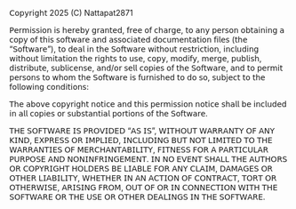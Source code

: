 𝖢𝗈𝗉𝗒𝗋𝗂𝗀𝗁𝗍 2025 (C) Nattapat2871

𝖯𝖾𝗋𝗆𝗂𝗌𝗌𝗂𝗈𝗇 𝗂𝗌 𝗁𝖾𝗋𝖾𝖻𝗒 𝗀𝗋𝖺𝗇𝗍𝖾𝖽, 𝖿𝗋𝖾𝖾 𝗈𝖿 𝖼𝗁𝖺𝗋𝗀𝖾, 𝗍𝗈 𝖺𝗇𝗒 𝗉𝖾𝗋𝗌𝗈𝗇 𝗈𝖻𝗍𝖺𝗂𝗇𝗂𝗇𝗀 𝖺 𝖼𝗈𝗉𝗒 𝗈𝖿 𝗍𝗁𝗂𝗌 𝗌𝗈𝖿𝗍𝗐𝖺𝗋𝖾 𝖺𝗇𝖽 𝖺𝗌𝗌𝗈𝖼𝗂𝖺𝗍𝖾𝖽 𝖽𝗈𝖼𝗎𝗆𝖾𝗇𝗍𝖺𝗍𝗂𝗈𝗇 𝖿𝗂𝗅𝖾𝗌 (𝗍𝗁𝖾 “𝖲𝗈𝖿𝗍𝗐𝖺𝗋𝖾”), 𝗍𝗈 𝖽𝖾𝖺𝗅 𝗂𝗇 𝗍𝗁𝖾 𝖲𝗈𝖿𝗍𝗐𝖺𝗋𝖾 𝗐𝗂𝗍𝗁𝗈𝗎𝗍 𝗋𝖾𝗌𝗍𝗋𝗂𝖼𝗍𝗂𝗈𝗇, 𝗂𝗇𝖼𝗅𝗎𝖽𝗂𝗇𝗀 𝗐𝗂𝗍𝗁𝗈𝗎𝗍 𝗅𝗂𝗆𝗂𝗍𝖺𝗍𝗂𝗈𝗇 𝗍𝗁𝖾 𝗋𝗂𝗀𝗁𝗍𝗌 𝗍𝗈 𝗎𝗌𝖾, 𝖼𝗈𝗉𝗒, 𝗆𝗈𝖽𝗂𝖿𝗒, 𝗆𝖾𝗋𝗀𝖾, 𝗉𝗎𝖻𝗅𝗂𝗌𝗁, 𝖽𝗂𝗌𝗍𝗋𝗂𝖻𝗎𝗍𝖾, 𝗌𝗎𝖻𝗅𝗂𝖼𝖾𝗇𝗌𝖾, 𝖺𝗇𝖽/𝗈𝗋 𝗌𝖾𝗅𝗅 𝖼𝗈𝗉𝗂𝖾𝗌 𝗈𝖿 𝗍𝗁𝖾 𝖲𝗈𝖿𝗍𝗐𝖺𝗋𝖾, 𝖺𝗇𝖽 𝗍𝗈 𝗉𝖾𝗋𝗆𝗂𝗍 𝗉𝖾𝗋𝗌𝗈𝗇𝗌 𝗍𝗈 𝗐𝗁𝗈𝗆 𝗍𝗁𝖾 𝖲𝗈𝖿𝗍𝗐𝖺𝗋𝖾 𝗂𝗌 𝖿𝗎𝗋𝗇𝗂𝗌𝗁𝖾𝖽 𝗍𝗈 𝖽𝗈 𝗌𝗈, 𝗌𝗎𝖻𝗃𝖾𝖼𝗍 𝗍𝗈 𝗍𝗁𝖾 𝖿𝗈𝗅𝗅𝗈𝗐𝗂𝗇𝗀 𝖼𝗈𝗇𝖽𝗂𝗍𝗂𝗈𝗇𝗌:

𝖳𝗁𝖾 𝖺𝖻𝗈𝗏𝖾 𝖼𝗈𝗉𝗒𝗋𝗂𝗀𝗁𝗍 𝗇𝗈𝗍𝗂𝖼𝖾 𝖺𝗇𝖽 𝗍𝗁𝗂𝗌 𝗉𝖾𝗋𝗆𝗂𝗌𝗌𝗂𝗈𝗇 𝗇𝗈𝗍𝗂𝖼𝖾 𝗌𝗁𝖺𝗅𝗅 𝖻𝖾 𝗂𝗇𝖼𝗅𝗎𝖽𝖾𝖽 𝗂𝗇 𝖺𝗅𝗅 𝖼𝗈𝗉𝗂𝖾𝗌 𝗈𝗋 𝗌𝗎𝖻𝗌𝗍𝖺𝗇𝗍𝗂𝖺𝗅 𝗉𝗈𝗋𝗍𝗂𝗈𝗇𝗌 𝗈𝖿 𝗍𝗁𝖾 𝖲𝗈𝖿𝗍𝗐𝖺𝗋𝖾.

𝖳𝖧𝖤 𝖲𝖮𝖥𝖳𝖶𝖠𝖱𝖤 𝖨𝖲 𝖯𝖱𝖮𝖵𝖨𝖣𝖤𝖣 “𝖠𝖲 𝖨𝖲”, 𝖶𝖨𝖳𝖧𝖮𝖴𝖳 𝖶𝖠𝖱𝖱𝖠𝖭𝖳𝖸 𝖮𝖥 𝖠𝖭𝖸 𝖪𝖨𝖭𝖣, 𝖤𝖷𝖯𝖱𝖤𝖲𝖲 𝖮𝖱 𝖨𝖬𝖯𝖫𝖨𝖤𝖣, 𝖨𝖭𝖢𝖫𝖴𝖣𝖨𝖭𝖦 𝖡𝖴𝖳 𝖭𝖮𝖳 𝖫𝖨𝖬𝖨𝖳𝖤𝖣 𝖳𝖮 𝖳𝖧𝖤 𝖶𝖠𝖱𝖱𝖠𝖭𝖳𝖨𝖤𝖲 𝖮𝖥 𝖬𝖤𝖱𝖢𝖧𝖠𝖭𝖳𝖠𝖡𝖨𝖫𝖨𝖳𝖸, 𝖥𝖨𝖳𝖭𝖤𝖲𝖲 𝖥𝖮𝖱 𝖠 𝖯𝖠𝖱𝖳𝖨𝖢𝖴𝖫𝖠𝖱 𝖯𝖴𝖱𝖯𝖮𝖲𝖤 𝖠𝖭𝖣 𝖭𝖮𝖭𝖨𝖭𝖥𝖱𝖨𝖭𝖦𝖤𝖬𝖤𝖭𝖳. 𝖨𝖭 𝖭𝖮 𝖤𝖵𝖤𝖭𝖳 𝖲𝖧𝖠𝖫𝖫 𝖳𝖧𝖤 𝖠𝖴𝖳𝖧𝖮𝖱𝖲 𝖮𝖱 𝖢𝖮𝖯𝖸𝖱𝖨𝖦𝖧𝖳 𝖧𝖮𝖫𝖣𝖤𝖱𝖲 𝖡𝖤 𝖫𝖨𝖠𝖡𝖫𝖤 𝖥𝖮𝖱 𝖠𝖭𝖸 𝖢𝖫𝖠𝖨𝖬, 𝖣𝖠𝖬𝖠𝖦𝖤𝖲 𝖮𝖱 𝖮𝖳𝖧𝖤𝖱 𝖫𝖨𝖠𝖡𝖨𝖫𝖨𝖳𝖸, 𝖶𝖧𝖤𝖳𝖧𝖤𝖱 𝖨𝖭 𝖠𝖭 𝖠𝖢𝖳𝖨𝖮𝖭 𝖮𝖥 𝖢𝖮𝖭𝖳𝖱𝖠𝖢𝖳, 𝖳𝖮𝖱𝖳 𝖮𝖱 𝖮𝖳𝖧𝖤𝖱𝖶𝖨𝖲𝖤, 𝖠𝖱𝖨𝖲𝖨𝖭𝖦 𝖥𝖱𝖮𝖬, 𝖮𝖴𝖳 𝖮𝖥 𝖮𝖱 𝖨𝖭 𝖢𝖮𝖭𝖭𝖤𝖢𝖳𝖨𝖮𝖭 𝖶𝖨𝖳𝖧 𝖳𝖧𝖤 𝖲𝖮𝖥𝖳𝖶𝖠𝖱𝖤 𝖮𝖱 𝖳𝖧𝖤 𝖴𝖲𝖤 𝖮𝖱 𝖮𝖳𝖧𝖤𝖱 𝖣𝖤𝖠𝖫𝖨𝖭𝖦𝖲 𝖨𝖭 𝖳𝖧𝖤 𝖲𝖮𝖥𝖳𝖶𝖠𝖱𝖤.
